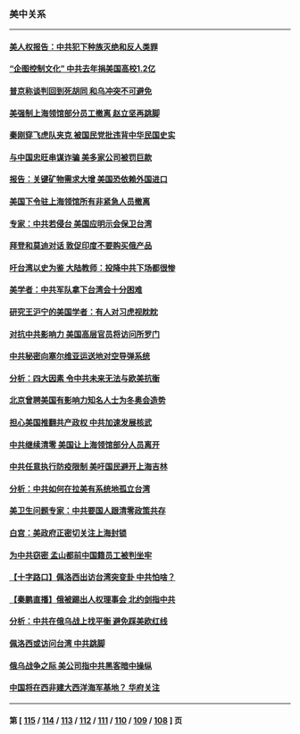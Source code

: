 ### 美中关系
---
#### [美人权报告：中共犯下种族灭绝和反人类罪](../../pages/nf1412576/n13710159.md) 
#### [“企图控制文化” 中共去年捐美国高校1.2亿](../../pages/nf1412576/n13710128.md) 
#### [普京称谈判回到死胡同 和乌冲突不可避免](../../pages/nf1412576/n13710091.md) 
#### [美强制上海领馆部分员工撤离 赵立坚再跳脚](../../pages/nf1412576/n13710087.md) 
#### [秦刚穿飞虎队夹克 被国民党批违背中华民国史实](../../pages/nf1412576/n13710064.md) 
#### [与中国忠旺串谋诈骗 美多家公司被罚巨款](../../pages/nf1412576/n13709898.md) 
#### [报告：关键矿物需求大增 美国恐依赖外国进口](../../pages/nf1412576/n13709726.md) 
#### [美国下令驻上海领馆所有非紧急人员撤离](../../pages/nf1412576/n13709373.md) 
#### [专家：中共若侵台 美国应明示会保卫台湾](../../pages/nf1412576/n13709516.md) 
#### [拜登和莫迪对话 敦促印度不要购买俄产品](../../pages/nf1412576/n13709380.md) 
#### [吁台湾以史为鉴 大陆教师：投降中共下场都很惨](../../pages/nf1412576/n13709246.md) 
#### [美学者：中共军队拿下台湾会十分困难](../../pages/nf1412576/n13709354.md) 
#### [研究王沪宁的美国学者：有人对习虎视眈眈](../../pages/nf1412576/n13709320.md) 
#### [对抗中共影响力 美国高层官员将访问所罗门](../../pages/nf1412576/n13708832.md) 
#### [中共秘密向塞尔维亚运送地对空导弹系统](../../pages/nf1412576/n13708472.md) 
#### [分析：四大因素 令中共未来无法与欧美抗衡](../../pages/nf1412576/n13658579.md) 
#### [北京曾聘美国有影响力知名人士为冬奥会造势](../../pages/nf1412576/n13707718.md) 
#### [担心美国推翻共产政权 中共加速发展核武](../../pages/nf1412576/n13707386.md) 
#### [中共继续清零 美国让上海领馆部分人员离开](../../pages/nf1412576/n13707038.md) 
#### [中共任意执行防疫限制 美吁国民避开上海吉林](../../pages/nf1412576/n13707124.md) 
#### [分析：中共如何在拉美有系统地孤立台湾](../../pages/nf1412576/n13706293.md) 
#### [美卫生问题专家：中共要国人跟清零政策共存](../../pages/nf1412576/n13705925.md) 
#### [白宫：美政府正密切关注上海封锁](../../pages/nf1412576/n13705565.md) 
#### [为中共窃密 孟山都前中国籍员工被判坐牢](../../pages/nf1412576/n13705118.md) 
#### [【十字路口】佩洛西出访台湾突变卦 中共怕啥？](../../pages/nf1412576/n13704721.md) 
#### [【秦鹏直播】俄被踢出人权理事会 北约剑指中共](../../pages/nf1412576/n13703032.md) 
#### [分析：中共在俄乌战上找平衡 避免踩美欧红线](../../pages/nf1412576/n13702410.md) 
#### [佩洛西或访问台湾 中共跳脚](../../pages/nf1412576/n13702282.md) 
#### [俄乌战争之际 美公司指中共黑客暗中操纵](../../pages/nf1412576/n13702036.md) 
#### [中国将在西非建大西洋海军基地？ 华府关注](../../pages/nf1412576/n13701672.md) 

---
#### 第 [ [115](./115.md) / [114](./114.md) / [113](./113.md) / [112](./112.md) / [111](./111.md) / [110](./110.md) / [109](./109.md) / [108](./108.md) ] 页
